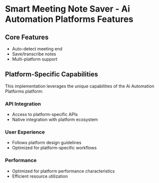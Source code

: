 # Smart Meeting Note Saver - Ai Automation Platforms Features

## Core Features
- Auto-detect meeting end
- Save/transcribe notes
- Multi-platform support

## Platform-Specific Capabilities
This implementation leverages the unique capabilities of the Ai Automation Platforms platform:

### API Integration
- Access to platform-specific APIs
- Native integration with platform ecosystem

### User Experience
- Follows platform design guidelines
- Optimized for platform-specific workflows

### Performance
- Optimized for platform performance characteristics
- Efficient resource utilization
